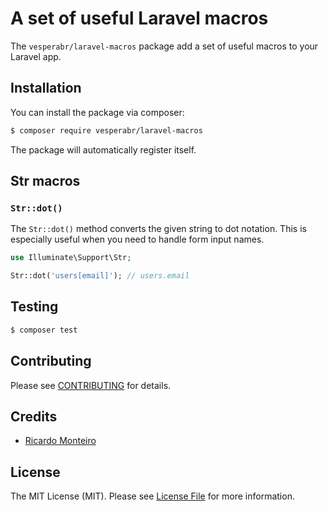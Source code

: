 # A set of useful Laravel macros

The `vesperabr/laravel-macros` package add a set of useful macros to your Laravel app.

## Installation

You can install the package via composer:

```bash
$ composer require vesperabr/laravel-macros
```

The package will automatically register itself.

## Str macros

### `Str::dot()`

The `Str::dot()` method converts the given string to dot notation. This is especially useful when you need to handle form input names.

```php
use Illuminate\Support\Str;

Str::dot('users[email]'); // users.email
```

## Testing
```bash
$ composer test
```

## Contributing

Please see [CONTRIBUTING](CONTRIBUTING.md) for details.

## Credits

- [Ricardo Monteiro](https://github.com/ricazao)

## License

The MIT License (MIT). Please see [License File](LICENSE.md) for more information.
